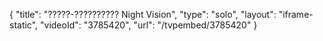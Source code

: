 {
    "title": "?????-?????????? Night Vision",
    "type": "solo",
    "layout": "iframe-static",
    "videoId": "3785420",
    "url": "\/tvpembed\/3785420"
}